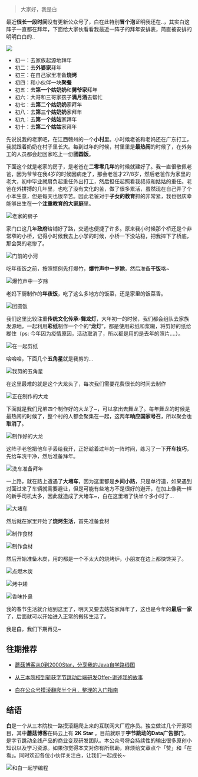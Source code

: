 > 大家好，我是白

最近**很长一段时间**没有更新公众号了，白在此特别**冒个泡**证明我还在..，其实白这阵子一直都在拜年，下面给大家伙看看我最近一阵子的拜年安排表，简直被安排的明明白白的..

![](images/1.jpg)

- 初一：去家族起源地拜年
- 初二：去**外婆家**拜年
- 初三：在自己家里准备**烧烤**
- 初四：和小伙伴一块**聚餐**
- 初五：去**第一个姑奶奶**和**舅爷家**拜年
- 初六：大哥和三哥家孩子**满月酒**去帮忙
- 初七：去**第二个姑奶奶**家拜年
- 初八：去**第三个姑奶奶**家拜年
- 初九：去**第一个姑姑**家拜年
- 初十：去**第二个姑姑**家拜年

先说说我的老家吧，在江西赣州的一个**小村**里。小时候老爸和老妈还在广东打工，我就跟着奶奶在村子里长大。每到过年的时候，村里里是**最热闹**的时候了，在外务工的人员都会赶回家吃上一份**团圆饭**。

下面这个就是老家的房子，是老爸在**二零零几年**的时候就建好了。我一直很敬佩老爸，因为爷爷在我4岁的时候因病走了，那会老爸才27/8岁，然后老爸作为家里的老大，初中毕业就肩负起重任外出打工，然后担任起照看我叔叔和姑姑的重任。老爸在外拼搏的几年里，也吃了没有文化的苦，做了很多累活，虽然现在自己弄了个小本生意，但是每天也很辛苦。因此老爸对于**子女的教育**抓的非常紧，我也很庆幸能够出生在一个**注重教育的大家庭**里。

![老家的房子](images/image-20210220181914756.png)

家门口这几年**政府**给铺好了路，交通也便捷了许多。原来我小时候那个桥还是个非常窄的小桥，记得小时候我去上小学的时候，小桥一下没站稳，把我摔下了桥底，那会哭的老惨了。

![门前的小河](images/image-20210220183117827.png)

吃年夜饭之前，按照惯例先打爆竹，**爆竹声中一岁除**，然后准备**干饭**咯~

![爆竹声中一岁除](images/image-20210220185400780.png)

老妈下厨制作的**年夜饭**，吃了这么多地方的饭菜，还是家里的饭菜香。

![团圆饭](images/image-20210220185128587.png)

我们这里比较注重**传统文化传承**-**舞龙灯**，大年初一的时候，我们都会组队去家族发源地，一起利用**彩纸**制作一个个的“**龙灯**”，都是使用彩纸和浆糊，将剪好的纸给糊住（ps: 今年因为疫情原因，活动取消了，所以都是用的是去年的照片....）。

![在一起剪纸](images/image-20210220183542545.png)

哈哈哈，下面几个**五角星**就是我剪的...

![我剪的五角星](images/image-20210220183814687.png)

在这里最难的就是这个大龙头了，每次我们需要花费很长的时间去制作

![正在制作的大龙](images/image-20210220184016843.png)

下面就是我们兄弟四个制作好的大龙了~，可以拿出去舞龙了。每年舞龙的时候是最热闹的时候了，整个村的人都会聚集在一起，这两年**响应国家号召**，所以聚会也**取消了**。

![制作好的大龙](images/image-20210220184131850.png)

这阵子老爸把他车子丢给我开，正好趁着过年的一阵时间，练习了一下**开车技巧**，先给车洗干净，然后准备拜年。

![洗车准备拜年](images/image-20210220172010984.png)

一上路，就在路上遭遇了**大堵车**，因为这里都是**乡间小路**，只是单行道，如果遇到对面过来了车辆就需要避让，但是可能有些地方不是很好的避开，在加上像我一样的新手司机太多，因此就造成了大堵车~，白在这里堵了快半个多小时了...

![大堵车](images/image-20210220190539675.png)

然后就在家里开始了**烧烤生活**，首先准备食材

![制作食材](images/image-20210220191915876.png)

![制作食材](images/image-20210220191923915.png)

然后开始准备木炭，用的都是一个不太大的烧烤炉，小朋友在边上都快馋哭了。

![点燃木炭](images/image-20210220191933597.png)

![烤中翅](images/image-20210220191939962.png)



![香味扑鼻](images/image-20210220191946947.png)

我的春节生活就介绍到这里了，明天又要去姑姑家拜年了，这也是今年的**最后一家**了，后面就可以开始进入正常的搬砖生活了。

我是**白**，我们下期再见~

## 往期推荐

- [蘑菇博客从0到2000Star，分享我的Java自学路线图](https://mp.weixin.qq.com/s/3u6OOYkpj4_ecMzfMqKJRw)

- [从三本院校到斩获字节跳动后端研发Offer-讲述我的故事](https://mp.weixin.qq.com/s/c4rR_aWpmNNFGn-mZBLWYg)

- [白在公众号摸滚翻爬半个月，整理的入门指南](https://mp.weixin.qq.com/s/Jj1i-mD9Tw0vUEFXi5y54g)

## 结语

**白**是一个从三本院校一路摸滚翻爬上来的互联网大厂程序员。独立做过几个开源项目，其中**蘑菇博客**在码云上有 **2K Star** 。目前就职于**字节跳动的Data广告部门**，是字节跳动全线产品的商业变现研发团队。本公众号将会持续性的输出很多原创小知识以及学习资源。如果你觉得本文对你有所帮助，麻烦给文章点个「赞」和「在看」。同时欢迎各位小伙伴关注白，让我们一起成长~

![和白一起学编程](images/image-20210122092846701.png)



























